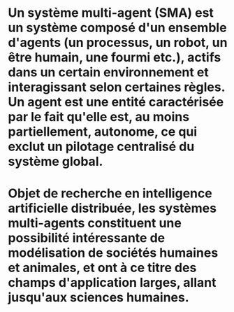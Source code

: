 #  Un système multi-agent (SMA) est un système composé d'un ensemble d'agents (un processus, un robot, un être humain, une fourmi etc.), actifs dans un certain environnement et interagissant selon certaines règles. Un agent est une entité caractérisée par le fait qu'elle est, au moins partiellement, autonome, ce qui exclut un pilotage centralisé du système global.
# Objet de recherche en intelligence artificielle distribuée, les systèmes multi-agents constituent une possibilité intéressante de modélisation de sociétés humaines et animales, et ont à ce titre des champs d'application larges, allant jusqu'aux sciences humaines.
